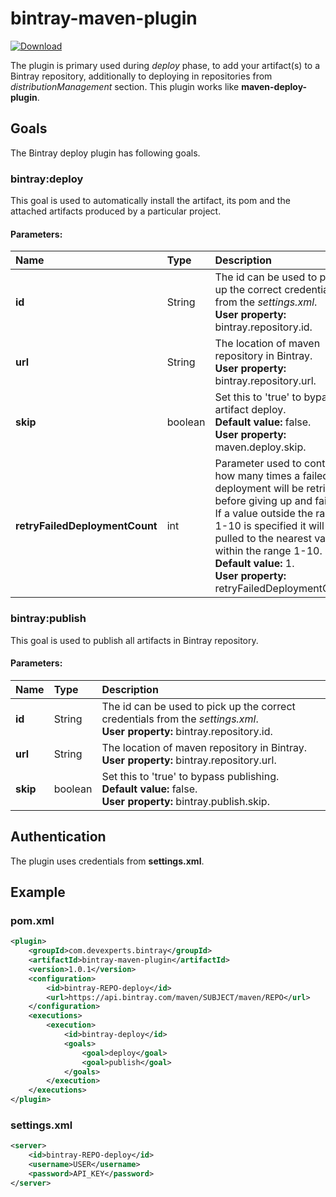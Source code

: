 bintray-maven-plugin
====================

[ ![Download](https://api.bintray.com/packages/devexperts/Maven/bintray-maven-plugin/images/download.svg) ](https://bintray.com/devexperts/Maven/bintray-maven-plugin/_latestVersion)

The plugin is primary used during *deploy* phase, to add your artifact(s) to a Bintray repository,
additionally to deploying in repositories from *distributionManagement* section.
This plugin works like **maven-deploy-plugin**.

Goals
-----
The Bintray deploy plugin has following goals.

### bintray:deploy ###
This goal is used to automatically install the artifact,
its pom and the attached artifacts produced by a particular project.

#### Parameters: #####

| Name                           | Type    | Description |
|:-------------------------------|:--------|:------------|
| **id**                         | String  | The id can be used to pick up the correct credentials from the *settings.xml*. <br> **User property:** bintray.repository.id.|
| **url**                        | String  | The location of maven repository in Bintray. <br> **User property:** bintray.repository.url. |
| **skip**                       | boolean | Set this to 'true' to bypass artifact deploy. <br> **Default value:** false. <br> **User property:** maven.deploy.skip. |
| **retryFailedDeploymentCount** | int     | Parameter used to control how many times a failed deployment will be retried before giving up and failing. If a value outside the range 1-10 is specified it will be pulled to the nearest value within the range 1-10. <br> **Default value:** 1. <br> **User property:** retryFailedDeploymentCount. |

### bintray:publish ###
This goal is used to publish all artifacts in Bintray repository.

#### Parameters: #####

| Name                           | Type    | Description |
|:-------------------------------|:--------|:------------|
| **id**                         | String  | The id can be used to pick up the correct credentials from the *settings.xml*. <br> **User property:** bintray.repository.id.|
| **url**                        | String  | The location of maven repository in Bintray. <br> **User property:** bintray.repository.url. |
| **skip**                       | boolean | Set this to 'true' to bypass publishing. <br> **Default value:** false. <br> **User property:** bintray.publish.skip. |

Authentication
--------------
The plugin uses credentials from **settings.xml**.

Example
-------

### pom.xml ###

```xml
<plugin>
    <groupId>com.devexperts.bintray</groupId>
    <artifactId>bintray-maven-plugin</artifactId>
    <version>1.0.1</version>
    <configuration>
        <id>bintray-REPO-deploy</id>
        <url>https://api.bintray.com/maven/SUBJECT/maven/REPO</url>
    </configuration>
    <executions>
        <execution>
            <id>bintray-deploy</id>
            <goals>
                <goal>deploy</goal>
                <goal>publish</goal>
            </goals>
        </execution>
    </executions>
</plugin>
```

### settings.xml ###

```xml
<server>
    <id>bintray-REPO-deploy</id>
    <username>USER</username>
    <password>API_KEY</password>
</server>
```
